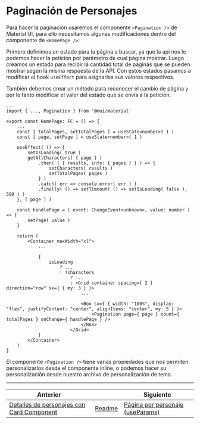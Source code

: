 # Paginación de Personajes

Para hacer la paginación usaremos el componente `<Pagination />` de Material UI, para ello necesitamos algunas modificaciones dentro del componente de `<HomePage />`:

Primero definimos un estado para la página a buscar, ya que la api nos le podemos hacer la petición por parámetro de cual página mostrar. Luego creamos un estado para recibir la cantidad total de páginas que se pueden mostrar según la misma respuesta de la API. Con estos estados pasamos a modificar el hook `useEffect` para asignarles sus valores respectivos.

También debemos crear un método para reconocer el cambio de página y por lo tanto modificar el valor del estado que se envía a la petición.

```tsx
...
import { ..., Pagination } from '@mui/material'

export const HomePage: FC = () => {
    ...
    const [ totalPages, setTotalPages ] = useState<number>( 1 )
    const [ page, setPage ] = useState<number>( 1 )

    useEffect( () => {
        setIsLoading( true )
        getAllCharacters( { page } )
            .then( ( { results, info: { pages } } ) => {
                setCharacters( results )
                setTotalPages( pages )
            } )
            .catch( err => console.error( err ) )
            .finally( () => setTimeout( () => setIsLoading( false ), 500 ) )
    }, [ page ] )

    const handlePage = ( event: ChangeEvent<unknown>, value: number ) => {
        setPage( value )
    }

    return (
        <Container maxWidth="xl">
            ...

            {
                isLoading
                    ? ...
                    : !characters
                        ? ...
                        : <Grid container spacing={ 2 } direction="row" sx={ { my: 3 } }>
                            ...

                            <Box sx={ { width: "100%", display: "flex", justifyContent: "center", alignItems: "center", my: 5 } }>
                                <Pagination page={ page } count={ totalPages } onChange={ handlePage } />
                            </Box>
                        </Grid>
            }
        </Container>
    )
}
```

El componente `<Pagination />` tiene varias propiedades que nos permiten personalizarlos desde el componente inline, o podemos hacer su personalización desde nuestro archivo de personalización de tema.

___

| Anterior                                                                                  |                        | Siguiente                                                                 |
| ----------------------------------------------------------------------------------------- | ---------------------- | ------------------------------------------------------------------------- |
| [Detalles de personajes con Card Component](./P8T1_Detalles_personajes_Card_Component.md) | [Readme](../README.md) | [Página por personaje (useParams)](./P10T1_Pagina_Personaje_useParams.md) |
